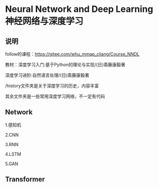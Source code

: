 # Neural Network and Deep Learning 神经网络与深度学习

## 说明
follow的课程：https://gitee.com/whu_mmap_cliang/Course_NNDL

教材：深度学习入门:基于Python的理论与实现/(日)斋藤康毅著

深度学习进阶:自然语言处理/(日)斋藤康毅著

/history文件夹是关于深度学习的历史，内容丰富

其余文件夹是一些常用深度学习网络，不一定有代码

## Network
1.感知机

2.CNN

3.RNN

4.LSTM

5.GAN

## Transformer
